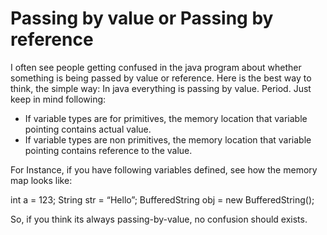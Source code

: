 # Passing by value or Passing by reference

I often see people getting confused in the java program about whether something is being passed by value or reference. Here is the best way to think, the simple way:
In java everything is passing by value. Period. Just keep in mind following:
 
* If variable types are for primitives, the memory location that variable pointing contains actual value.
* If variable types are non primitives, the memory location that variable pointing contains reference to the value.

For Instance, if you have following variables defined, see how the memory map looks like:

int a = 123;
String str = “Hello”;
BufferedString obj = new BufferedString();



So, if you think its always passing-by-value, no confusion should exists. 

